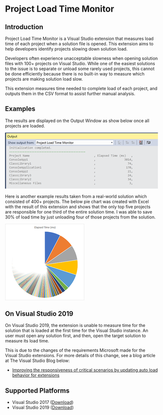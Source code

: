Project Load Time Monitor
==========================

Introduction
-------------

Project Load Time Monitor is a Visual Studio extension that measures load time of each project when a solution file is opened. This extension aims to help developers identify projects slowing down solution load.

Developers often experience unacceptable slowness when opening solution files with 100+ projects on Visual Studio. While one of the easiest solutions to the issue is to separate or unload some rarely used projects, this cannot be done efficiently because there is no built-in way to measure which projects are making solution load slow.

This extension measures time needed to complete load of each project, and outputs them in the CSV format to assist further manual analysis.


Examples
---------

The results are displayed on the Output Window as show below once all projects are loaded.

![OutputWindow](/Images/ExampleOutput.png)

Here is another example results taken from a real-world solution which consisted of 400+ projects. The below pie chart was created with Excel with the result of this extension and shows that the only top five projects are responsible for one third of the entire solution time. I was able to save 30% of load time by just unloading four of those projects from the solution.

![SlowProjects](/Images/SlowProjects.png)


On Visual Studio 2019
----------------------

On Visual Studio 2019, the extension is unable to measure time for the solution that is loaded at the first time for the Visual Studio instance. An user must open any solution first, and then, open the target solution to measure its load time.

This is due to the changes of the requirements Microsoft made for the Visual Studio extensions. For more details of this change, see a blog article at The Visual Studio Blog below:
  - [Improving the responsiveness of critical scenarios by updating auto load behavior for extensions](https://blogs.msdn.microsoft.com/visualstudio/2018/05/16/improving-the-responsiveness-of-critical-scenarios-by-updating-auto-load-behavior-for-extensions/)


Supported Platforms
--------------------
- Visual Studio 2017 ([Download](https://marketplace.visualstudio.com/items?itemName=SatoshiTanda.ProjectLoadTimeMonitor))
- Visual Studio 2019 ([Download](https://marketplace.visualstudio.com/items?itemName=SatoshiTanda.ProjectLoadTimeMonitor2))

